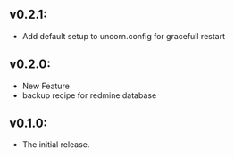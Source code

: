 ## v0.2.1:

* Add default setup to uncorn.config for gracefull restart

## v0.2.0:

* New Feature
 * backup recipe for redmine database

## v0.1.0:

* The initial release.
